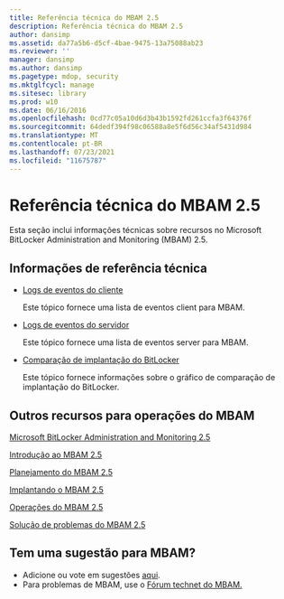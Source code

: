 ```yaml
---
title: Referência técnica do MBAM 2.5
description: Referência técnica do MBAM 2.5
author: dansimp
ms.assetid: da77a5b6-d5cf-4bae-9475-13a75088ab23
ms.reviewer: ''
manager: dansimp
ms.author: dansimp
ms.pagetype: mdop, security
ms.mktglfcycl: manage
ms.sitesec: library
ms.prod: w10
ms.date: 06/16/2016
ms.openlocfilehash: 0cd77c05a10d6d3b43b1592fd261ccfa3f64376f
ms.sourcegitcommit: 64dedf394f98c06588a8e5f6d56c34af5431d984
ms.translationtype: MT
ms.contentlocale: pt-BR
ms.lasthandoff: 07/23/2021
ms.locfileid: "11675787"
---
```

# <a name="technical-reference-for-mbam-25"></a>Referência técnica do MBAM 2.5


Esta seção inclui informações técnicas sobre recursos no Microsoft BitLocker Administration and Monitoring (MBAM) 2.5.

## <a name="technical-reference-information"></a>Informações de referência técnica


-   [Logs de eventos do cliente](client-event-logs.md)

    Este tópico fornece uma lista de eventos client para MBAM.

-   [Logs de eventos do servidor](server-event-logs.md)

    Este tópico fornece uma lista de eventos server para MBAM.

- [Comparação de implantação do BitLocker](/windows/security/information-protection/bitlocker/bitlocker-deployment-comparison)

    Este tópico fornece informações sobre o gráfico de comparação de implantação do BitLocker.

## <a name="other-resources-for-mbam-operations"></a>Outros recursos para operações do MBAM


[Microsoft BitLocker Administration and Monitoring 2.5](index.md)

[Introdução ao MBAM 2.5](getting-started-with-mbam-25.md)

[Planejamento do MBAM 2.5](planning-for-mbam-25.md)

[Implantando o MBAM 2.5](deploying-mbam-25.md)

[Operações do MBAM 2.5](operations-for-mbam-25.md)

[Solução de problemas do MBAM 2.5](troubleshooting-mbam-25.md)

## <a name="got-a-suggestion-for-mbam"></a>Tem uma sugestão para MBAM?
- Adicione ou vote em sugestões [aqui](http://mbam.uservoice.com/forums/268571-microsoft-bitlocker-administration-and-monitoring). 
- Para problemas de MBAM, use o [Fórum technet do MBAM.](https://social.technet.microsoft.com/Forums/home?forum=mdopmbam)

 

 




